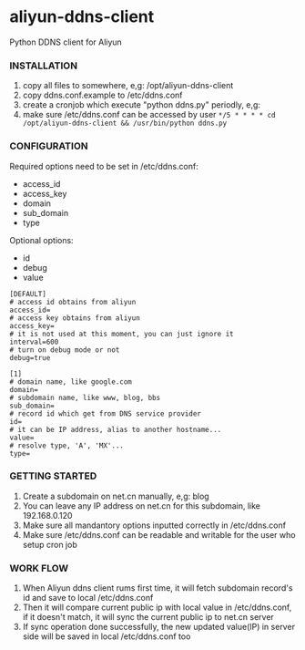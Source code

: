 # aliyun-ddns-client
Python DDNS client for Aliyun

### INSTALLATION 
1. copy all files to somewhere, e,g: /opt/aliyun-ddns-client
2. copy ddns.conf.example to /etc/ddns.conf
3. create a cronjob which execute "python ddns.py" periodly, e,g:
4. make sure /etc/ddns.conf can be accessed by user
`
*/5 * * * * cd /opt/aliyun-ddns-client && /usr/bin/python ddns.py
`

### CONFIGURATION
Required options need to be set in /etc/ddns.conf:
* access_id
* access_key
* domain
* sub_domain
* type

Optional options:
* id
* debug
* value

```
[DEFAULT]
# access id obtains from aliyun
access_id=
# access key obtains from aliyun
access_key=
# it is not used at this moment, you can just ignore it
interval=600
# turn on debug mode or not
debug=true

[1]
# domain name, like google.com
domain=
# subdomain name, like www, blog, bbs
sub_domain=
# record id which get from DNS service provider
id=
# it can be IP address, alias to another hostname...
value=
# resolve type, 'A', 'MX'...
type=
```

### GETTING STARTED 
1. Create a subdomain on net.cn manually, e,g: blog
2. You can leave any IP address on net.cn for this subdomain, like 192.168.0.120
3. Make sure all mandantory options inputted correctly in /etc/ddns.conf 
4. Make sure /etc/ddns.conf can be readable and writable for the user who setup cron job

### WORK FLOW
1. When Aliyun ddns client rums first time, it will fetch subdomain record's id and save to local /etc/ddns.conf
2. Then it will compare current public ip with local value in /etc/ddns.conf, if it doesn't match, it will sync the current public ip to net.cn server 
3. If sync operation done successfully, the new updated value(IP) in server side will be saved in local /etc/ddns.conf too
